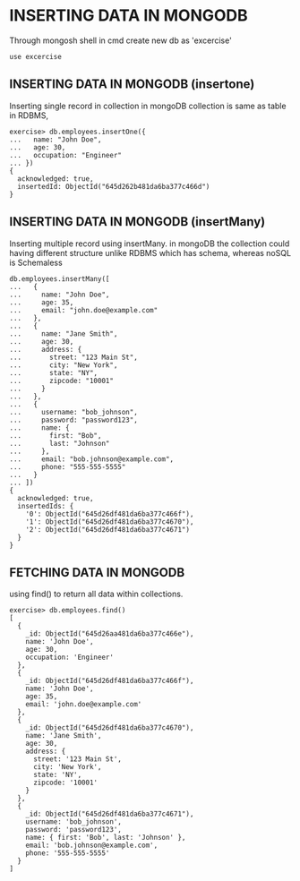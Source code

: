 # INSERTING DATA IN MONGODB

Through mongosh shell in cmd create new db as 'excercise'

```
use excercise
```

## INSERTING DATA IN MONGODB (insertone)
Inserting single record in collection in mongoDB collection is same as table in RDBMS, 

```
exercise> db.employees.insertOne({
...   name: "John Doe",
...   age: 30,
...   occupation: "Engineer"
... })
{
  acknowledged: true,
  insertedId: ObjectId("645d262b481da6ba377c466d")
}
```

## INSERTING DATA IN MONGODB (insertMany)

Inserting multiple record using insertMany. in mongoDB the collection could having different structure unlike RDBMS which has schema, whereas noSQL is Schemaless
```
db.employees.insertMany([
...   {
...     name: "John Doe",
...     age: 35,
...     email: "john.doe@example.com"
...   },
...   {
...     name: "Jane Smith",
...     age: 30,
...     address: {
...       street: "123 Main St",
...       city: "New York",
...       state: "NY",
...       zipcode: "10001"
...     }
...   },
...   {
...     username: "bob_johnson",
...     password: "password123",
...     name: {
...       first: "Bob",
...       last: "Johnson"
...     },
...     email: "bob.johnson@example.com",
...     phone: "555-555-5555"
...   }
... ])
{
  acknowledged: true,
  insertedIds: {
    '0': ObjectId("645d26df481da6ba377c466f"),
    '1': ObjectId("645d26df481da6ba377c4670"),
    '2': ObjectId("645d26df481da6ba377c4671")
  }
}
```

## FETCHING DATA IN MONGODB

using find() to return all data within collections.

```
exercise> db.employees.find()
[
  {
    _id: ObjectId("645d26aa481da6ba377c466e"),
    name: 'John Doe',
    age: 30,
    occupation: 'Engineer'
  },
  {
    _id: ObjectId("645d26df481da6ba377c466f"),
    name: 'John Doe',
    age: 35,
    email: 'john.doe@example.com'
  },
  {
    _id: ObjectId("645d26df481da6ba377c4670"),
    name: 'Jane Smith',
    age: 30,
    address: {
      street: '123 Main St',
      city: 'New York',
      state: 'NY',
      zipcode: '10001'
    }
  },
  {
    _id: ObjectId("645d26df481da6ba377c4671"),
    username: 'bob_johnson',
    password: 'password123',
    name: { first: 'Bob', last: 'Johnson' },
    email: 'bob.johnson@example.com',
    phone: '555-555-5555'
  }
]
```

